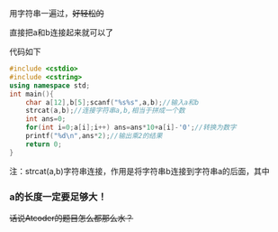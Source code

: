 用字符串一遍过，~~好轻松的~~

直接把a和b连接起来就可以了

代码如下

```cpp
#include <cstdio>
#include <cstring>
using namespace std;
int main(){
	char a[12],b[5];scanf("%s%s",a,b);//输入a和b
	strcat(a,b);//连接字符串a,b,相当于拼成一个数
	int ans=0;
	for(int i=0;a[i];i++) ans=ans*10+a[i]-'0';//转换为数字
	printf("%d\n",ans*2);//输出乘2的结果
	return 0;
}
```

注：strcat(a,b)字符串连接，作用是将字符串b连接到字符串a的后面，其中
### a的长度一定要足够大！

~~话说Atcoder的题目怎么都那么水？~~